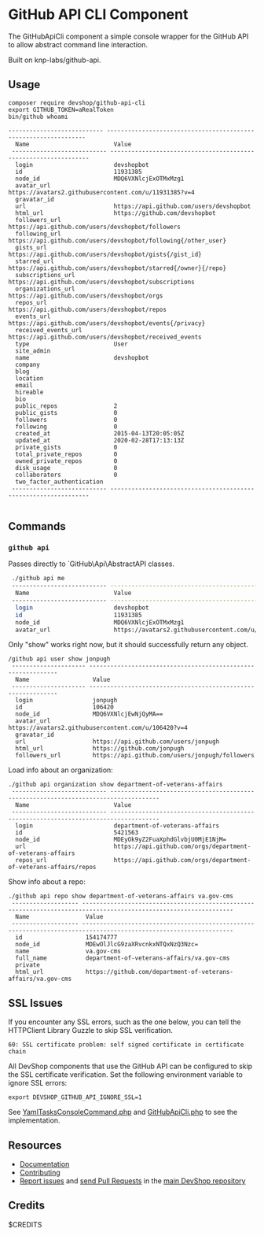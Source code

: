 GitHub API CLI Component
=================

The GitHubApiCli component a simple console wrapper for the GitHub API to allow 
abstract command line interaction.

Built on knp-labs/github-api.

## Usage

```
composer require devshop/github-api-cli
export GITHUB_TOKEN=aRealToken
bin/github whoami

--------------------------- ---------------------------------------------------------------- 
  Name                        Value                                                           
 --------------------------- ---------------------------------------------------------------- 
  login                       devshopbot                                                      
  id                          11931385                                                        
  node_id                     MDQ6VXNlcjExOTMxMzg1                                            
  avatar_url                  https://avatars2.githubusercontent.com/u/11931385?v=4           
  gravatar_id                                                                                 
  url                         https://api.github.com/users/devshopbot                         
  html_url                    https://github.com/devshopbot                                   
  followers_url               https://api.github.com/users/devshopbot/followers               
  following_url               https://api.github.com/users/devshopbot/following{/other_user}  
  gists_url                   https://api.github.com/users/devshopbot/gists{/gist_id}         
  starred_url                 https://api.github.com/users/devshopbot/starred{/owner}{/repo}  
  subscriptions_url           https://api.github.com/users/devshopbot/subscriptions           
  organizations_url           https://api.github.com/users/devshopbot/orgs                    
  repos_url                   https://api.github.com/users/devshopbot/repos                   
  events_url                  https://api.github.com/users/devshopbot/events{/privacy}        
  received_events_url         https://api.github.com/users/devshopbot/received_events         
  type                        User                                                            
  site_admin                                                                                  
  name                        devshopbot                                                      
  company                                                                                     
  blog                                                                                        
  location                                                                                    
  email                                                                                       
  hireable                                                                                    
  bio                                                                                         
  public_repos                2                                                               
  public_gists                0                                                               
  followers                   0                                                               
  following                   0                                                               
  created_at                  2015-04-13T20:05:05Z                                            
  updated_at                  2020-02-28T17:13:13Z                                            
  private_gists               0                                                               
  total_private_repos         0                                                               
  owned_private_repos         0                                                               
  disk_usage                  0                                                               
  collaborators               0                                                               
  two_factor_authentication                                                                   
 --------------------------- ---------------------------------------------------------------- 


```

## Commands

### `github api`

Passes directly to `GitHub\Api\AbstractAPI classes.

```sh
 ./github api me
 --------------------------- ---------------------------------------------------------------- 
  Name                        Value                                                           
 --------------------------- ---------------------------------------------------------------- 
  login                       devshopbot                                                      
  id                          11931385                                                        
  node_id                     MDQ6VXNlcjExOTMxMzg1                                            
  avatar_url                  https://avatars2.githubusercontent.com/u/11931385?v=4       
```

Only "show" works right now, but it should successfully return any object.

```
/github api user show jonpugh
 --------------------- ------------------------------------------------------------- 
  Name                  Value                                                        
 --------------------- ------------------------------------------------------------- 
  login                 jonpugh                                                      
  id                    106420                                                       
  node_id               MDQ6VXNlcjEwNjQyMA==                                         
  avatar_url            https://avatars2.githubusercontent.com/u/106420?v=4          
  gravatar_id                                                                        
  url                   https://api.github.com/users/jonpugh                         
  html_url              https://github.com/jonpugh                                   
  followers_url         https://api.github.com/users/jonpugh/followers               
```

Load info about an organization:

```
./github api organization show department-of-veterans-affairs
 --------------------------- ------------------------------------------------------------------------------------ 
  Name                        Value                                                                               
 --------------------------- ------------------------------------------------------------------------------------ 
  login                       department-of-veterans-affairs                                                      
  id                          5421563                                                                             
  node_id                     MDEyOk9yZ2FuaXphdGlvbjU0MjE1NjM=                                                    
  url                         https://api.github.com/orgs/department-of-veterans-affairs                          
  repos_url                   https://api.github.com/orgs/department-of-veterans-affairs/repos                    
```

Show info about a repo:
```
./github api repo show department-of-veterans-affairs va.gov-cms
 ------------------- ----------------------------------------------------------------------------------------------------------------- 
  Name                Value                                                                                                            
 ------------------- ----------------------------------------------------------------------------------------------------------------- 
  id                  154174777                                                                                                        
  node_id             MDEwOlJlcG9zaXRvcnkxNTQxNzQ3Nzc=                                                                                 
  name                va.gov-cms                                                                                                       
  full_name           department-of-veterans-affairs/va.gov-cms                                                                        
  private                                                                                                                              
  html_url            https://github.com/department-of-veterans-affairs/va.gov-cms                                                     
```

## SSL Issues

If you encounter any SSL errors, such as the one below, you can tell the 
HTTPClient Library Guzzle to skip SSL verification.

    60: SSL certificate problem: self signed certificate in certificate chain
    
All DevShop components that use the GitHub API can be configured to skip the SSL
certificate verification. Set the following environment variable to ignore SSL 
errors:

    export DEVSHOP_GITHUB_API_IGNORE_SSL=1

See [YamlTasksConsoleCommand.php](https://github.com/opendevshop/devshop/blob/1.x/src/DevShop/Component/YamlTasks/Command/YamlTasksConsoleCommand.php#L271) and [GitHubApiCli.php](https://github.com/opendevshop/devshop/blob/1.x/src/DevShop/Component/GitHubApiCli/GitHubApiCli.php) to see the 
implementation.

Resources
---------

  * [Documentation](https://github.com/opendevshop/devshop/blob/develop/README.md)
  * [Contributing](https://github.com/opendevshop/devshop/blob/develop/docs/DEVELOPING.md)
  * [Report issues](https://github.com/opendevshop/devshop/issues) and
    [send Pull Requests](https://github.com/opendevshop/devshop/pulls)
    in the [main DevShop repository](https://github.com/opendevshop/devshop)

Credits
-------

$CREDITS 
